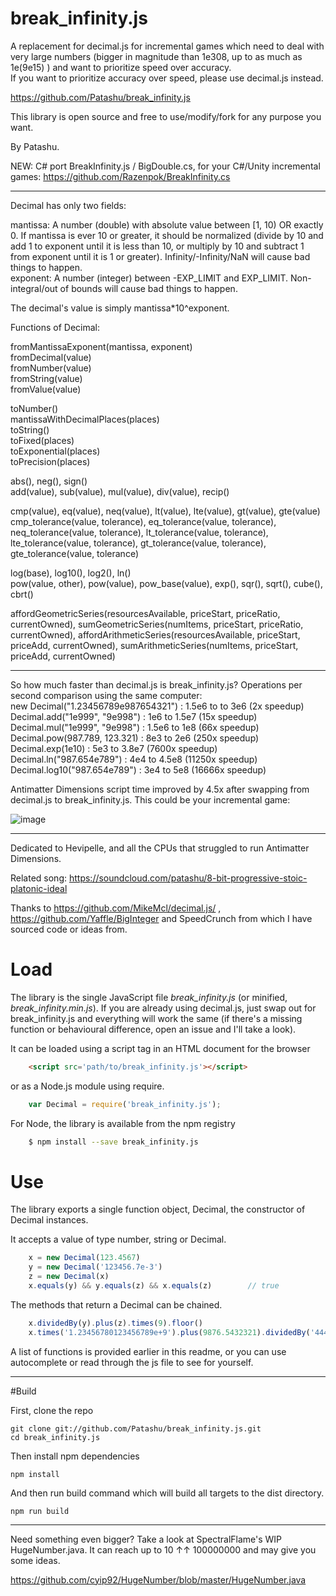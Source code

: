 # break_infinity.js
A replacement for decimal.js for incremental games which need to deal with very large numbers (bigger in magnitude than 1e308, up to as much as 1e(9e15) ) and want to prioritize speed over accuracy.</br>
If you want to prioritize accuracy over speed, please use decimal.js instead.</br>

https://github.com/Patashu/break_infinity.js

This library is open source and free to use/modify/fork for any purpose you want.

By Patashu.

NEW: C# port BreakInfinity.js / BigDouble.cs, for your C#/Unity incremental games: https://github.com/Razenpok/BreakInfinity.cs

---

Decimal has only two fields:

mantissa: A number (double) with absolute value between [1, 10) OR exactly 0. If mantissa is ever 10 or greater, it should be normalized (divide by 10 and add 1 to exponent until it is less than 10, or multiply by 10 and subtract 1 from exponent until it is 1 or greater). Infinity/-Infinity/NaN will cause bad things to happen.</br>
exponent: A number (integer) between -EXP_LIMIT and EXP_LIMIT. Non-integral/out of bounds will cause bad things to happen.

The decimal's value is simply mantissa*10^exponent.

Functions of Decimal:

fromMantissaExponent(mantissa, exponent)</br>
fromDecimal(value)</br>
fromNumber(value)</br>
fromString(value)</br>
fromValue(value)

toNumber()</br>
mantissaWithDecimalPlaces(places)</br>
toString()</br>
toFixed(places)</br>
toExponential(places)</br>
toPrecision(places)

abs(), neg(), sign()</br>
add(value), sub(value), mul(value), div(value), recip()</br>

cmp(value), eq(value), neq(value), lt(value), lte(value), gt(value), gte(value)</br>
cmp_tolerance(value, tolerance), eq_tolerance(value, tolerance), neq_tolerance(value, tolerance), lt_tolerance(value, tolerance), lte_tolerance(value, tolerance), gt_tolerance(value, tolerance), gte_tolerance(value, tolerance)

log(base), log10(), log2(), ln()</br>
pow(value, other), pow(value), pow_base(value), exp(), sqr(), sqrt(), cube(), cbrt()

affordGeometricSeries(resourcesAvailable, priceStart, priceRatio, currentOwned), sumGeometricSeries(numItems, priceStart, priceRatio, currentOwned), affordArithmeticSeries(resourcesAvailable, priceStart, priceAdd, currentOwned), sumArithmeticSeries(numItems, priceStart, priceAdd, currentOwned)

---

So how much faster than decimal.js is break_infinity.js? Operations per second comparison using the same computer:</br>
new Decimal("1.23456789e987654321") : 1.5e6 to to 3e6 (2x speedup)</br>
Decimal.add("1e999", "9e998") : 1e6 to 1.5e7 (15x speedup)</br>
Decimal.mul("1e999", "9e998") : 1.5e6 to 1e8 (66x speedup)</br>
Decimal.pow(987.789, 123.321) : 8e3 to 2e6 (250x speedup)</br>
Decimal.exp(1e10) : 5e3 to 3.8e7 (7600x speedup)</br>
Decimal.ln("987.654e789") : 4e4 to 4.5e8 (11250x speedup)</br>
Decimal.log10("987.654e789") : 3e4 to 5e8 (16666x speedup)</br>

Antimatter Dimensions script time improved by 4.5x after swapping from decimal.js to break_infinity.js. This could be your incremental game:

![image](https://user-images.githubusercontent.com/666597/33364256-b0dfb7da-d537-11e7-9469-b2857568a468.png)

---

Dedicated to Hevipelle, and all the CPUs that struggled to run Antimatter Dimensions.

Related song: https://soundcloud.com/patashu/8-bit-progressive-stoic-platonic-ideal

Thanks to https://github.com/MikeMcl/decimal.js/ , https://github.com/Yaffle/BigInteger and SpeedCrunch from which I have sourced code or ideas from.

# Load

The library is the single JavaScript file *break_infinity.js* (or minified, *break_infinity.min.js*). If you are already using decimal.js, just swap out for break_infinity.js and everything will work the same (if there's a missing function or behavioural difference, open an issue and I'll take a look).

It can be loaded using a script tag in an HTML document for the browser

```html
    <script src='path/to/break_infinity.js'></script>
```

or as a Node.js module using require.

```javascript
    var Decimal = require('break_infinity.js');
```

For Node, the library is available from the npm registry

```bash
    $ npm install --save break_infinity.js
```

# Use

The library exports a single function object, Decimal, the constructor of Decimal instances.

It accepts a value of type number, string or Decimal.

```javascript
    x = new Decimal(123.4567)
    y = new Decimal('123456.7e-3')
    z = new Decimal(x)
    x.equals(y) && y.equals(z) && x.equals(z)        // true
```
    
The methods that return a Decimal can be chained.

```javascript
    x.dividedBy(y).plus(z).times(9).floor()
    x.times('1.23456780123456789e+9').plus(9876.5432321).dividedBy('4444562598.111772').ceil()
````
    
A list of functions is provided earlier in this readme, or you can use autocomplete or read through the js file to see for yourself.

---

#Build

First, clone the repo
```
git clone git://github.com/Patashu/break_infinity.js.git
cd break_infinity.js
```

Then install npm dependencies
```
npm install
```

And then run build command which will build all targets to the dist directory.
```
npm run build
```

---

Need something even bigger? Take a look at SpectralFlame's WIP HugeNumber.java. It can reach up to 10 ↑↑ 100000000 and may give you some ideas.

https://github.com/cyip92/HugeNumber/blob/master/HugeNumber.java
